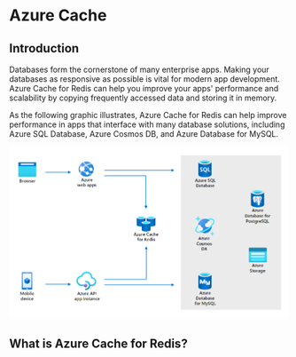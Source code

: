 # Azure Cache 

## Introduction

Databases form the cornerstone of many enterprise apps. Making your databases as responsive as possible is vital for modern app development. Azure Cache for Redis can help you improve your apps' performance and scalability by copying frequently accessed data and storing it in memory.

As the following graphic illustrates, Azure Cache for Redis can help improve performance in apps that interface with many database solutions, including Azure SQL Database, Azure Cosmos DB, and Azure Database for MySQL.

![](https://github.com/amarnadh19/books/blob/main/images/az_cache1.png?)


## What is Azure Cache for Redis?

